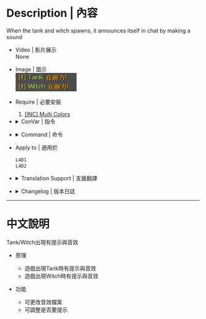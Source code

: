 # Description | 內容
When the tank and witch spawns, it announces itself in chat by making a sound

* Video | 影片展示
<br/>None

* Image | 圖示
	<br/>![tank_witch_spawn_notify_1](image/tank_witch_spawn_notify_1.jpg)

* Require | 必要安裝
	1. [[INC] Multi Colors](https://github.com/fbef0102/L4D1_2-Plugins/releases/tag/Multi-Colors)

* <details><summary>ConVar | 指令</summary>

	* cfg/sourcemod/tank_witch_spawn_notify.cfg
        ```php
		// If 1, announce chat when tank spawns
		tank_witch_spawn_notify_tank_announce "1"

		// Tank sound file (relative to to sound/, empty=Disable)
		tank_witch_spawn_notify_tank_sound_file "ui/pickup_secret01.wav"

		// If 1, announce chat when witch spawns
		tank_witch_spawn_notify_witch_announce "1"

		// Witch sound file (relative to to sound/, empty=Disable)
		tank_witch_spawn_notify_witch_sound_file "ui/pickup_secret01.wav"
        ```
</details>

* <details><summary>Command | 命令</summary>

	None
</details>

* Apply to | 適用於
    ```
    L4D1
    L4D2
    ```

* <details><summary>Translation Support | 支援翻譯</summary>

	```
	English
	繁體中文
	简体中文
	```
</details>

* <details><summary>Changelog | 版本日誌</summary>

	* 1.0
		* Initial Release
</details>

- - - -
# 中文說明
Tank/Witch出現有提示與音效

* 原理
	* 遊戲出現Tank時有提示與音效
    * 遊戲出現Witch時有提示與音效

* 功能
	* 可更改音效檔案
	* 可調整是否要提示